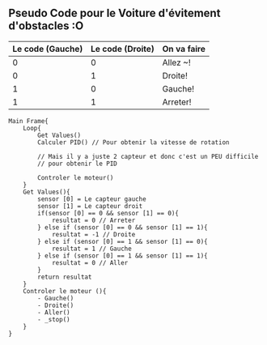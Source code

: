## Pseudo Code pour le Voiture d'évitement d'obstacles :O


| Le code (Gauche) | Le code (Droite) | On va faire |
| ---------------- | ---------------- | ----------- |
| 0                | 0                | Allez ~!    |
| 0                | 1                | Droite!     |
| 1                | 0                | Gauche!     |
| 1                | 1                | Arreter!    |


```
Main Frame{
    Loop{
        Get Values()
        Calculer PID() // Pour obtenir la vitesse de rotation

        // Mais il y a juste 2 capteur et donc c'est un PEU difficile
        // pour obtenir le PID

        Controler le moteur()
    }
    Get Values(){
        sensor [0] = Le capteur gauche
        sensor [1] = Le capteur droit
        if(sensor [0] == 0 && sensor [1] == 0){
            resultat = 0 // Arreter
        } else if (sensor [0] == 0 && sensor [1] == 1){
            resultat = -1 // Droite
        } else if (sensor [0] == 1 && sensor [1] == 0){
            resultat = 1 // Gauche
        } else if (sensor [0] == 1 && sensor [1] == 1){
            resultat = 0 // Aller
        }
        return resultat
    }
    Controler le moteur (){
        - Gauche()
        - Droite()
        - Aller()
        - _stop()
    }
}
```


